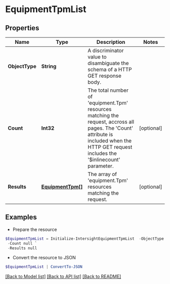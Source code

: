 # EquipmentTpmList
## Properties

Name | Type | Description | Notes
------------ | ------------- | ------------- | -------------
**ObjectType** | **String** | A discriminator value to disambiguate the schema of a HTTP GET response body. | 
**Count** | **Int32** | The total number of &#39;equipment.Tpm&#39; resources matching the request, accross all pages. The &#39;Count&#39; attribute is included when the HTTP GET request includes the &#39;$inlinecount&#39; parameter. | [optional] 
**Results** | [**EquipmentTpm[]**](EquipmentTpm.md) | The array of &#39;equipment.Tpm&#39; resources matching the request. | [optional] 

## Examples

- Prepare the resource
```powershell
$EquipmentTpmList = Initialize-IntersightEquipmentTpmList  -ObjectType null `
 -Count null `
 -Results null
```

- Convert the resource to JSON
```powershell
$EquipmentTpmList | ConvertTo-JSON
```

[[Back to Model list]](../README.md#documentation-for-models) [[Back to API list]](../README.md#documentation-for-api-endpoints) [[Back to README]](../README.md)

